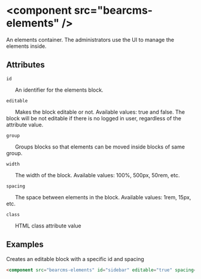# &lt;component src="bearcms-elements" /&gt;

An elements container. The administrators use the UI to manage the elements inside.

## Attributes

`id`

&nbsp;&nbsp;&nbsp;&nbsp;&nbsp;&nbsp;An identifier for the elements block.

`editable`

&nbsp;&nbsp;&nbsp;&nbsp;&nbsp;&nbsp;Makes the block editable or not. Available values: true and false. The block will be not editable if there is no logged in user, regardless of the attribute value.

`group`

&nbsp;&nbsp;&nbsp;&nbsp;&nbsp;&nbsp;Groups blocks so that elements can be moved inside blocks of same group.

`width`

&nbsp;&nbsp;&nbsp;&nbsp;&nbsp;&nbsp;The width of the block. Available values: 100%, 500px, 50rem, etc.

`spacing`

&nbsp;&nbsp;&nbsp;&nbsp;&nbsp;&nbsp;The space between elements in the block. Available values: 1rem, 15px, etc.

`class`

&nbsp;&nbsp;&nbsp;&nbsp;&nbsp;&nbsp;HTML class attribute value

## Examples

Creates an editable block with a specific id and spacing

```html
<component src="bearcms-elements" id="sidebar" editable="true" spacing="10px" />
```
